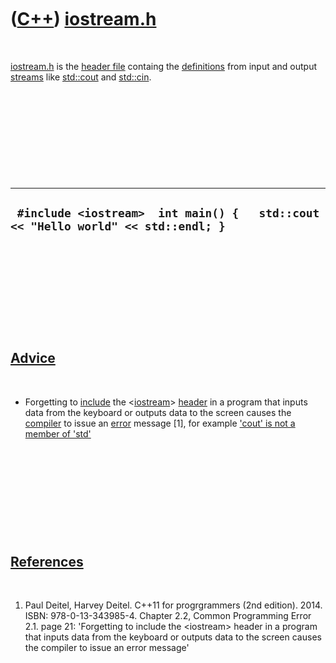 



 

 

 

 

 

([C++](Cpp.htm)) [iostream.h](CppIostreamH.htm)
===============================================

 

[iostream.h](CppIostreamH.htm) is the [header file](CppHeaderFile.htm)
containg the [definitions](CppDefinition.htm) from input and output
[streams](CppStream.htm) like [std::cout](CppCout.htm) and
[std::cin](CppCin.htm).

 

 

 

 

 

  -----------------------------------------------------------------------------------
  ` #include <iostream>  int main() {   std::cout << "Hello world" << std::endl; }`
  -----------------------------------------------------------------------------------

 

 

 

 

 

[Advice](CppAdvice.htm)
-----------------------

 

-   Forgetting to [include](CppInclude.htm) the
    &lt;[iostream](CppIostreamH.htm)&gt; [header](CppHeaderFile.htm) in
    a program that inputs data from the keyboard or outputs data to the
    screen causes the [compiler](CppCompiler.htm) to issue an
    [error](CppCompileError.htm) message \[1\], for example ['cout' is
    not a member of 'std'](CppCompileErrorCoutIsNotAmemberOfStd.htm)

 

 

 

 

 

[References](CppReference.htm)
------------------------------

 

1.  Paul Deitel, Harvey Deitel. C++11 for progrgrammers (2nd edition).
    2014. ISBN: 978-0-13-343985-4. Chapter 2.2, Common Programming
    Error 2.1. page 21: 'Forgetting to include the &lt;iostream&gt;
    header in a program that inputs data from the keyboard or outputs
    data to the screen causes the compiler to issue an error message'

 

 

 

 

 





 



